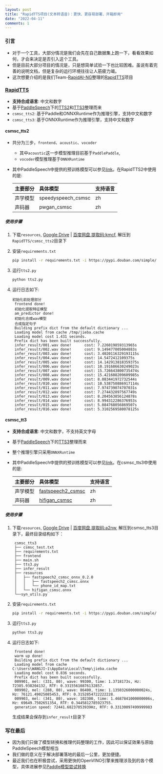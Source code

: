 ```yaml
---
layout: post
title: "RapidTTS项目(文本转语音)：更快、更容易部署、开箱即用"
date: "2022-04-11"
comments: 1
---
```



### 引言
- 对于一个工具，大部分情况是我们会先在自己数据集上跑一下，看看效果如何，才会来决定是否引入这个工具。
- 但是目前大部分项目的情况是，只是想简单试验一下也比较困难。虽说有着完善的说明文档，但是复杂的运行环境往往让人筋疲力竭。
- 这次想要介绍的是我们Team-[RapidAI-NG](https://github.com/RapidAI)整理的[RapidTTS](https://github.com/RapidAI/RapidTTS)项目

### [RapidTTS](https://github.com/RapidAI/RapidTTS)
- **支持合成语言**: 中文和数字
- 基于[PaddleSpeech](https://github.com/PaddlePaddle/PaddleSpeech)下的[TTS2](https://github.com/PaddlePaddle/PaddleSpeech/blob/develop/demos/text_to_speech/README_cn.md)和[TTS3](https://github.com/PaddlePaddle/PaddleSpeech/tree/develop/examples/csmsc/tts3)整理而来
- `csmsc_tts2`: 基于Paddle和ONNXRuntime作为推理引擎，支持中文和数字
- `csmsc_tts3`: 基于ONNXRuntime作为推理引擎，支持中文和数字
#### csmsc_tts2
- 共分为三步，`frontend`、`acoustic`、`vocoder`
  - 其中`acoustic`这一步模型推理目前基于`PaddlePaddle`,
  - `vocoder`模型推理基于`ONNXRuntime`
- 其中PaddleSpeech中提供的预训练模型可以参见[link](https://github.com/PaddlePaddle/PaddleSpeech/blob/develop/demos/text_to_speech/README_cn.md#4-%E9%A2%84%E8%AE%AD%E7%BB%83%E6%A8%A1%E5%9E%8B)。在RapidTTS2中使用的是:

    |主要部分|具体模型|支持语言|
    |:---|:---|:---|
    |声学模型|speedyspeech_csmsc|zh|
    |声码器|pwgan_csmsc|zh|
##### 使用步骤
1. 下载`resources`, [Google Drive](https://drive.google.com/file/d/1q3NCydNhFeU2cpLUgevidCHeSzclK0a7/view?usp=sharing) | [百度网盘,提取码:kmcf](https://pan.baidu.com/s/1MGbaS6e_pFqrfIc5OVjWjg), 解压到`RapidTTS/csmsc_tts2`目录下

2. 安装`requirements.txt`
   ```bash
   pip install -r requirements.txt -i https://pypi.douban.com/simple/
   ```

3. 运行`tts2.py`
   ```bash
   python tts2.py
   ```
4. 运行日志如下:
   ```text
   初始化前处理部分
    frontend done!
    初始化提取特征模型
    am_predictor done!
    初始化合成wav模型
    合成指定句子
    Building prefix dict from the default dictionary ...
    Loading model from cache /tmp/jieba.cache
    Loading model cost 1.431 seconds.
    Prefix dict has been built successfully.
    infer_result/001.wav done!      cost: 7.226019859313965s
    infer_result/002.wav done!      cost: 9.149477005004883s
    infer_result/003.wav done!      cost: 3.4020116329193115s
    infer_result/004.wav done!      cost: 14.5472412109375s
    infer_result/005.wav done!      cost: 14.142913818359375s
    infer_result/006.wav done!      cost: 10.191686630249023s
    infer_result/007.wav done!      cost: 15.726643800735474s
    infer_result/008.wav done!      cost: 15.421608209609985s
    infer_result/009.wav done!      cost: 8.083441972732544s
    infer_result/010.wav done!      cost: 10.538750886917114s
    infer_result/011.wav done!      cost: 7.974739074707031s
    infer_result/012.wav done!      cost: 7.274432897567749s
    infer_result/013.wav done!      cost: 8.204563856124878s
    infer_result/014.wav done!      cost: 8.994312286376953s
    infer_result/015.wav done!      cost: 5.084768056869507s
    infer_result/016.wav done!      cost: 5.3102569580078125s
   ```

#### csmsc_tt3
- **支持合成语言**: 中文和数字，不支持英文字母
- 基于[PaddleSpeech](https://github.com/PaddlePaddle/PaddleSpeech)下的[TTS3](https://github.com/PaddlePaddle/PaddleSpeech/tree/develop/examples/csmsc/tts3)整理而来
- 整个推理引擎只采用`ONNXRuntime`
- 其中PaddleSpeech中提供的预训练模型可以参见[link](https://github.com/PaddlePaddle/PaddleSpeech/blob/develop/demos/text_to_speech/README_cn.md#4-%E9%A2%84%E8%AE%AD%E7%BB%83%E6%A8%A1%E5%9E%8B)。在csmsc_tts3中使用的是:

    |主要部分|具体模型|支持语言|
    |:---|:---|:---|
    |声学模型|[fastspeech2_csmsc](https://github.com/PaddlePaddle/PaddleSpeech/blob/develop/examples/csmsc/tts3/README.md)|zh|
    |声码器|[hifigan_csmsc](https://github.com/PaddlePaddle/PaddleSpeech/blob/develop/examples/csmsc/voc5/README.md)|zh|

##### 使用步骤
1. 下载`resources`, [Google Drive](https://drive.google.com/file/d/1xYD9NrTraiDFkwtvg7SkKcETLFfa6mlR/view?usp=sharing) | [百度网盘,提取码:a2nw](https://pan.baidu.com/s/1DbqKTNuWZd0Y9UMVgRaRqQ), 解压到csmsc_tts3目录下，最终目录结构如下：
   ```text
    csmsc_tts3
    ├── csmsc_test.txt
    ├── requirements.txt
    ├── frontend
    ├── main.sh
    ├── tts3.py
    ├── infer_result
    ├── resources
    │   ├── fastspeech2_csmsc_onnx_0.2.0
    │   │   ├── fastspeech2_csmsc.onnx
    │   │   └── phone_id_map.txt
    │   └── hifigan_csmsc.onnx
    └──syn_utils.py
   ```

2. 安装`requirements.txt`
   ```bash
   pip install -r requirements.txt -i https://pypi.douban.com/simple/
   ```

3. 运行`tts3.py`
   ```bash
   python tts3.py
   ```

4. 运行日志如下:
   ```text
    frontend done!
    warm up done!
    Building prefix dict from the default dictionary ...
    Loading model from cache C:\Users\WANGJI~1\AppData\Local\Temp\jieba.cache
    Loading model cost 0.836 seconds.
    Prefix dict has been built successfully.
    009901, mel: (331, 80), wave: 99300, time: 1.3718173s, Hz: 72385.938204132, RTF: 0.33155610876132857.
    009902, mel: (288, 80), wave: 86400, time: 1.1350326000000024s, Hz: 76121.49025085453, RTF: 0.3152854722222228.
    009903, mel: (341, 80), wave: 102300, time: 1.4687841000000006s, Hz: 69649.7502651354, RTF: 0.3445812785923755.
    generation speed: 72441.68237053939Hz, RTF: 0.33130097499999983
   ```
   生成结果会保存到`infer_result`目录下

### 写在最后
- 因为我们只做了模型转换和推理代码整理的工作，因此可以保证效果与原始PaddleSpeech模型相当
- 我们做的意义在于解决部署落地的最后一公里，更加便捷。
- 最近我们也在积极尝试，采用更快的OpenVINO引擎来推理涉及到的各个模型，具体进展参见[Paddle模型尝试转换](https://github.com/RapidAI/RapidTTS2/wiki/Paddle%E6%A8%A1%E5%9E%8B%E5%B0%9D%E8%AF%95%E8%BD%AC%E6%8D%A2)